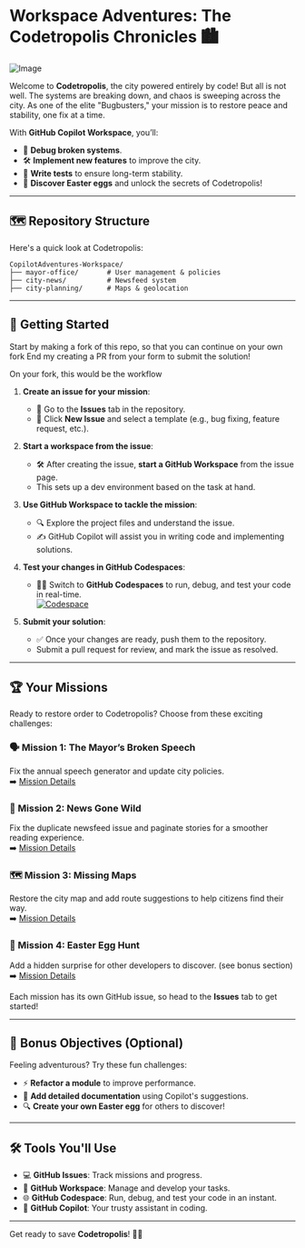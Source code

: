 ﻿# Workspace Adventures: The Codetropolis Chronicles 🏙️

![Image](https://github.com/user-attachments/assets/93d417a9-0fc3-4e25-b7c2-249918413449)

Welcome to **Codetropolis**, the city powered entirely by code! But all is not well. The systems are breaking down, and chaos is sweeping across the city. As one of the elite "Bugbusters," your mission is to restore peace and stability, one fix at a time.

With **GitHub Copilot Workspace**, you’ll:

-   🐞 **Debug broken systems**.
-   🛠️ **Implement new features** to improve the city.
-   🧪 **Write tests** to ensure long-term stability.
-   🎉 **Discover Easter eggs** and unlock the secrets of Codetropolis!


----------

## 🗺️ Repository Structure

Here's a quick look at Codetropolis:

```plaintext
CopilotAdventures-Workspace/
├── mayor-office/       # User management & policies
├── city-news/          # Newsfeed system
├── city-planning/      # Maps & geolocation
```

----------

## 🚀 Getting Started

Start by making a fork of this repo, so that you can continue on your own fork
End my creating a PR from your form to submit the solution!

On your fork, this would be the workflow

1.  **Create an issue for your mission**:
    -   🧭 Go to the **Issues** tab in the repository.
    -   📝 Click **New Issue** and select a template (e.g., bug fixing, feature request, etc.).

2.  **Start a workspace from the issue**:
    -   🛠️ After creating the issue, **start a GitHub Workspace** from the issue page.
    -   This sets up a dev environment based on the task at hand.

3.  **Use GitHub Workspace to tackle the mission**:
    -   🔍 Explore the project files and understand the issue.
    -   ✍️ GitHub Copilot will assist you in writing code and implementing solutions.

4.  **Test your changes in GitHub Codespaces**:
    -   🧑‍💻 Switch to **GitHub Codespaces** to run, debug, and test your code in real-time.  
[![Codespace](https://img.shields.io/static/v1?style=for-the-badge&label=Test+In+Codespace&message=Open&color=brightgreen&logo=github)](https://github.com/codespaces/new?hide_repo_select=true&skip_quickstart=true)

5.  **Submit your solution**:
    -   ✅ Once your changes are ready, push them to the repository.
    -   Submit a pull request for review, and mark the issue as resolved.

----------

## 🏆 Your Missions

Ready to restore order to Codetropolis? Choose from these exciting challenges:

### 🗣️ Mission 1: The Mayor’s Broken Speech

Fix the annual speech generator and update city policies.  
➡️ [Mission Details](https://github.com/galadril/WorkspacesAdventures/blob/main/mayor-office/broken_system.md)

### 📰 Mission 2: News Gone Wild

Fix the duplicate newsfeed issue and paginate stories for a smoother reading experience.  
➡️ [Mission Details](https://github.com/galadril/WorkspacesAdventures/blob/main/city-news/news-pagination.md)

### 🗺️ Mission 3: Missing Maps

Restore the city map and add route suggestions to help citizens find their way.  
➡️ [Mission Details](https://github.com/galadril/WorkspacesAdventures/blob/main/city-planning/missing_maps.md)

### 🎉 Mission 4: Easter Egg Hunt

Add a hidden surprise for other developers to discover.  (see bonus section)  
➡️ [Mission Details](https://github.com/galadril/WorkspacesAdventures/blob/main/city-planning/missing_maps.md)

Each mission has its own GitHub issue, so head to the **Issues** tab to get started!

----------

## 🌟 Bonus Objectives (Optional)

Feeling adventurous? Try these fun challenges:

-   ⚡ **Refactor a module** to improve performance.
-   📝 **Add detailed documentation** using Copilot's suggestions.
-   🔍 **Create your own Easter egg** for others to discover!

----------

## 🛠 Tools You'll Use

-   💻 **GitHub Issues**: Track missions and progress.
-   🔧 **GitHub Workspace**: Manage and develop your tasks.
-   🌐 **GitHub Codespace**: Run, debug, and test your code in an instant.
-   🤖 **GitHub Copilot**: Your trusty assistant in coding.

----------

Get ready to save **Codetropolis**! 🚀🎉

